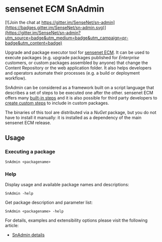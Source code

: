 # sensenet ECM SnAdmin

[![Join the chat at https://gitter.im/SenseNet/sn-admin](https://badges.gitter.im/SenseNet/sn-admin.svg)](https://gitter.im/SenseNet/sn-admin?utm_source=badge&utm_medium=badge&utm_campaign=pr-badge&utm_content=badge)

Upgrade and package executor tool for [sensenet ECM](https://github.com/SenseNet/sensenet). It can be used to execute packages (e.g. upgrade packages published for *Enterprise* customers, or custom packages assembled by anyone) that change the Content Repository or the web application folder. It also helps developers and operators automate their processes (e.g. a build or deployment workflow).

SnAdmin can be considered as a framework built on a script language that describes a set of steps to be executed one after the other. sensenet ECM offers many [built-in steps](https://github.com/SenseNet/sensenet/blob/master/docs/snadmin-builtin-steps.md) and it is also possible for third party developers to [create custom steps](https://github.com/SenseNet/sensenet/blob/master/docs/snadmin-create-custom-step.md) to include in custom packages.

The binaries of this tool are distributed via a _NuGet_ package, but you do not have to install it manually: it is installed as a dependency of the main sensenet ECM release.

## Usage
### Executing a package
`SnAdmin <packagename>`

### Help
Display usage and available package names and descriptions:

`SnAdmin -help`

Get package description and parameter list:

`SnAdmin <packagename> -help`

For details, examples and extensibility options please visit the following article:

- [SnAdmin details](/docs/SnAdmin.md)
